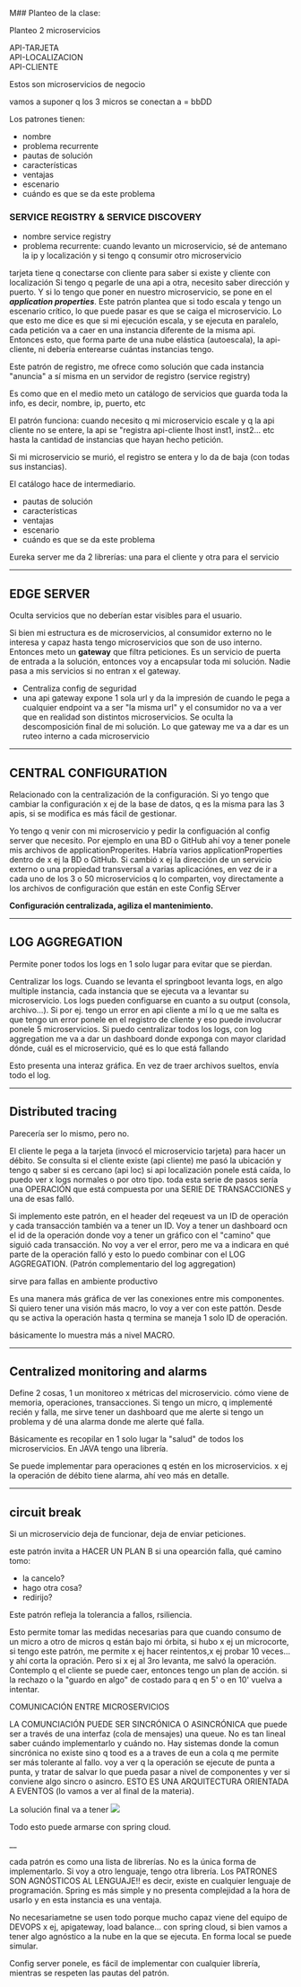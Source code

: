 M## Planteo de la clase: 

Planteo 2 microservicios

API-TARJETA
<br>
API-LOCALIZACION
<br>
API-CLIENTE

Estos son microservicios de negocio

vamos a suponer q los 3 micros se conectan a = bbDD

Los patrones tienen:
- nombre
- problema recurrente
- pautas de solución
- características
- ventajas 
- escenario
- cuándo es que se da este problema

### SERVICE REGISTRY & SERVICE DISCOVERY

- nombre service registry
- problema recurrente: cuando levanto un microservicio, sé de antemano la ip y localización y si tengo q consumir otro microservicio

tarjeta tiene q conectarse con cliente para saber si existe y cliente con localización
Si tengo q pegarle de una api a otra, necesito saber dirección y puerto. Y si lo tengo que poner en nuestro microservicio, se pone en el ***application properties***. 
Este patrón plantea que si todo escala y tengo un escenario crítico, lo que puede pasar es que se caiga el microservicio. 
Lo que esto me dice es que si mi ejecución escala, y se ejecuta en paralelo, cada petición va a caer en una instancia diferente de la misma api. Entonces esto, que forma parte de una nube elástica (autoescala), la api-cliente, ni debería enterearse cuántas instancias tengo.

Este patrón de registro, me ofrece como solución que cada instancia "anuncia" a sí misma en un servidor de registro (service registry)

Es como que en el medio meto un catálogo de servicios que guarda toda la info, es decir, nombre, ip, puerto, etc 

El patrón funciona: cuando necesito q mi microservicio escale y q la api cliente no se entere, la api se "registra api-cliente lhost inst1, inst2... etc hasta la cantidad de instancias que hayan hecho petición.

Si mi microservicio se murió, el registro se entera y lo da de baja (con todas sus instancias).

El catálogo hace de intermediario.


- pautas de solución
- características
- ventajas 
- escenario
- cuándo es que se da este problema

Eureka server me da 2 librerías:
una para el cliente y otra para el servicio

-----

## EDGE SERVER

Oculta servicios que no deberían estar visibles para el usuario.

Si bien mi estructura es de microservicios, al consumidor externo no le interesa y capaz hasta tengo microservicios que son de uso interno. Entonces meto un **gateway** que filtra peticiones. Es un servicio de puerta de entrada a la solución, entonces voy a encapsular toda mi solución. Nadie pasa a mis servicios si no entran x el gateway.

- Centraliza config de seguridad
- una api gateway expone 1 sola url y da la impresión de cuando le pega a cualquier endpoint va a ser "la misma url" y el consumidor no va a ver que en realidad son distintos microservicios. Se oculta la descomposición final de mi solución. Lo que gateway me va a dar es un ruteo interno a cada microservicio


_______
 ## CENTRAL CONFIGURATION

Relacionado con la centralización de la configuración. Si yo tengo que cambiar la configuración x ej de la base de datos, q es la misma para las 3 apis, si se modifica es más fácil de gestionar.

Yo tengo q venir con mi microservicio y pedir la configuación al config server que necesito. 
Por ejemplo en una BD o GitHub ahí voy a tener ponele mis archivos de applicationProperites. Habría varios applicationProperties dentro de x ej la BD o GitHub. 
Si cambió x ej la dirección de un servicio externo o una propiedad transversal a varias aplicaciónes, en vez de ir a cada uno de los 3 o 50 microservicios q lo comparten, voy directamente a los archivos de configuración que están en este Config SErver

**Configuración centralizada, agiliza el mantenimiento.**

____

## LOG AGGREGATION

Permite poner todos los logs en 1 solo lugar para evitar que se pierdan.

Centralizar los logs. Cuando se levanta el springboot levanta logs, en algo multiple instancia, cada instancia que se ejecuta va a levantar su microservicio. Los logs pueden configuarse en cuanto a su output (consola, archivo...). Si por ej. tengo un error en api cliente a mí lo q ue me salta es que tengo un error ponele en el registro de cliente y eso puede involucrar ponele 5 microservicios. Si puedo centralizar todos los logs, con log aggregation me va a dar un dashboard donde exponga con mayor claridad dónde, cuál es el microservicio, qué es lo que está fallando

Esto presenta una interaz gráfica. En vez de traer archivos sueltos, envía todo el log. 

___
## Distributed tracing

Parecería ser lo mismo, pero no.

El cliente le pega a la tarjeta (invocó el microservicio tarjeta) para hacer un débito. Se consulta si el cliente existe (api cliente) me pasó la ubicación y tengo q saber si es cercano (api loc) si api localización ponele está caída, lo puedo ver x logs normales o por otro tipo. toda esta serie de pasos sería una OPERACIÓN que está compuesta por una SERIE DE TRANSACCIONES y una de esas falló.

Si implemento este patrón, en el header del reqeuest va un ID de operación y cada transacción también va a tener un ID. Voy a tener un dashboard ocn el id de la operación donde voy a tener un gráfico con el "camino" que siguió cada transacción. No voy a ver el error, pero me va a indicara en qué parte de la operación falló y esto lo puedo combinar con el LOG AGGREGATION.
(Patrón complementario del log aggregation)

sirve para fallas en ambiente productivo

Es una manera más gráfica de ver las conexiones entre mis componentes. Si quiero tener una visión más macro, lo voy a ver con este pattón. Desde qu se activa la operación hasta q termina se maneja 1 solo ID de operación. 

básicamente lo muestra más a nivel MACRO.


___

## Centralized monitoring and alarms

Define 2 cosas, 1 un monitoreo x métricas del microservicio. cómo viene de memoria, operaciones, transacciones. Si tengo un micro, q implementé recién y falla, me sirve tener un dashboard que me alerte si tengo un problema y dé una alarma donde me alerte qué falla.

Básicamente es recopilar en 1 solo lugar la "salud" de todos los microservicios. En JAVA tengo una librería. 

Se puede implementar para operaciones q estén en los microservicios. x ej la operación de débito tiene alarma, ahí veo más en detalle.
___


## circuit break

Si un microservicio deja de funcionar, deja de enviar peticiones.

este patrón invita a HACER UN PLAN B
si una opearción falla, qué camino tomo:
- la cancelo?
- hago otra cosa?
- redirijo?

Este patrón refleja la tolerancia a fallos, rsiliencia.

Esto permite tomar las medidas necesarias para que cuando consumo de un micro a otro de micros q están bajo mi órbita, si hubo x ej un microcorte, si tengo este patrón, me permite x ej hacer reintentos,x ej probar 10 veces... 
y ahí corta la opración. Pero si x ej al 3ro levanta, me salvó la operación. Contemplo q el cliente se puede caer, entonces tengo un plan de acción. si la rechazo o la "guardo en algo" de costado para q en 5' o en 10' vuelva a intentar.

COMUNICACIÓN ENTRE MICROSERVICIOS

LA COMUNCIACIÓN PUEDE SER SINCRÓNICA O ASINCRÓNICA que puede ser a través de una interfaz (cola de mensajes) una queue.
No es tan lineal saber cuándo implementarlo y cuándo no. Hay sistemas donde la comun sincrónica no existe sino q tood es a a traves de eun a cola q me permite ser más tolerante al fallo. voy a ver q la operación se ejecute de punta a punta, y tratar de salvar lo que pueda pasar a nivel de componentes y ver si conviene algo sincro o asincro.
ESTO ES UNA ARQUITECTURA ORIENTADA A EVENTOS (lo vamos a ver al final de la materia).

La solución final va a tener 
![](img/estructuraFinalPatronesBE.png)

Todo esto puede armarse con spring cloud. 

__

cada patrón es como una lista de librerías. No es la única forma de implementarlo. Si voy a otro lenguaje, tengo otra librería. Los PATRONES SON AGNÓSTICOS AL LENGUAJE!! es decir, existe en cualquier lenguaje de programación. Spring es más simple y no presenta complejidad a la hora de usarlo y en esta instancia es una ventaja. 

No necesariametne se usen todo porque mucho capaz viene del equipo de DEVOPS x ej, apigateway, load balance... con spring cloud, si bien vamos a tener algo agnóstico a la nube en la que se ejecuta. En forma local se puede simular. 

Config server ponele, es fácil de implementar con cualquier librería, mientras se respeten las pautas del patrón.


